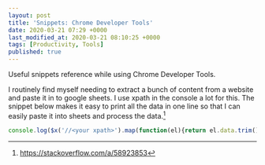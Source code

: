 ```yaml
---
layout: post
title: 'Snippets: Chrome Developer Tools'
date: 2020-03-21 07:29 +0000
last_modified_at: 2020-03-21 08:10:25 +0000
tags: [Productivity, Tools]
published: true
---
```


Useful snippets reference while using Chrome Developer Tools.

<!-- more -->

I routinely find myself needing to extract a bunch of content from a website
and paste it in to google sheets. I use xpath in the console a lot for this.
The snippet below makes it easy to print all the data in one line so that I can
easily paste it into sheets and process the data.[^1]

```javascript
console.log($x('//<your xpath>').map(function(el){return el.data.trim()}).join("\n"))
```

[^1]: <https://stackoverflow.com/a/58923853>
